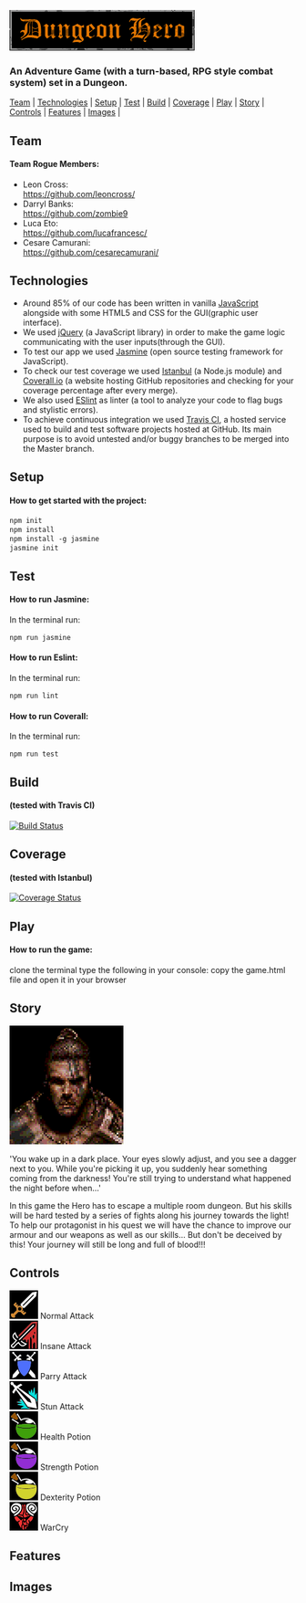 ![Alt text](/static/images/dh-logo.png?raw=true "dungeon logo")

 ### An Adventure Game (with a turn-based, RPG style combat system) set in a Dungeon.

[Team](#team) | [Technologies](#technologies) | [Setup](#setup) | [Test](#test) | [Build](#build) | [Coverage](#coverage) | [Play](#play) | [Story](#story) | [Controls](#controls) | [Features](#features) | [Images](#images) |


## Team
#### Team Rogue Members:

* Leon Cross:       <br><a href="https://github.com/leoncross/">https://github.com/leoncross/</a>
* Darryl Banks:     <br><a href="https://github.com/zombie9">https://github.com/zombie9</a>
* Luca Eto:         <br><a href="https://github.com/lucafrancesc/">https://github.com/lucafrancesc/</a>
* Cesare Camurani:  <br><a href="https://github.com/cesarecamurani/">https://github.com/cesarecamurani/</a>

## Technologies

* Around 85% of our code has been written in vanilla <a href="https://github.com/leoncross/">JavaScript</a> alongside with some HTML5 and CSS for the GUI(graphic user interface).
* We used <a href="https://jquery.com/">jQuery</a> (a JavaScript library) in order to make the game logic communicating with the user inputs(through the GUI).
* To test our app we used <a href="https://jasmine.github.io/">Jasmine</a> (open source testing framework for JavaScript).
* To check our test coverage we used <a href="https://istanbul.js.org/">Istanbul</a> (a Node.js module) and <a href="https://coveralls.io/">Coverall.io</a> (a website hosting GitHub repositories and checking for your coverage percentage after every merge).
* We also used <a href="https://eslint.org/">ESlint</a> as linter (a tool to analyze your code to flag bugs and stylistic errors).
* To achieve continuous integration we used <a href="https://travis-ci.org/">Travis CI</a>, a hosted service used to build and test software projects hosted at GitHub. Its main purpose is to avoid untested and/or buggy branches to be merged into the Master branch.

## Setup
#### How to get started with the project:
```
npm init
npm install
npm install -g jasmine
jasmine init
```

## Test
#### How to run Jasmine:
In the terminal run:
```
npm run jasmine
```

#### How to run Eslint:
In the terminal run:
```
npm run lint
```

#### How to run Coverall:
In the terminal run:
```
npm run test
```

## Build
#### (tested with Travis CI)

[![Build Status](https://travis-ci.com/leoncross/team-rogue.svg?branch=master)](https://travis-ci.com/leoncross/team-rogue)

## Coverage
#### (tested with Istanbul)

[![Coverage Status](https://coveralls.io/repos/github/leoncross/team-rogue/badge.svg?branch=master)](https://coveralls.io/github/leoncross/team-rogue?branch=master)

## Play
#### How to run the game:

clone the terminal
type the following in your console:
copy the game.html file and open it in your browser

## Story

![Alt text](/static/images/hero.png?raw=true "hero")

'You wake up in a dark place. Your eyes slowly adjust, and you see a dagger next to you. While you're picking it up,
you suddenly hear something coming from the darkness! You're still trying to understand what happened the night before when...'

In this game the Hero has to escape a multiple room dungeon. But his skills will be hard tested by a series of fights along his journey towards the light!
To help our protagonist in his quest we will have the chance to improve our armour and our weapons as well as our skills...
But don't be deceived by this! Your journey will still be long and full of blood!!!
<!-- In the first room is a monster. If the player successfully defeats this monster (with a turn-based, RPG style combat system), the player will move into the final room where they escape and win the game. -->

## Controls

![Alt text](/static/images/icon-attack-color.png?raw=true "icon-attack-color") Normal Attack <br>
![Alt text](/static/images/insane-attack-color.png?raw=true "icon-attack-color")  Insane Attack <br>
![Alt text](/static/images/parry-attack-color.png?raw=true "icon-attack-color")  Parry Attack <br>
![Alt text](/static/images/stun-attack-color.png?raw=true "icon-attack-color")  Stun Attack <br>
![Alt text](/static/images/health-potion-color.png?raw=true "icon-attack-color")  Health Potion <br>
![Alt text](/static/images/dex-potion-color.png?raw=true "icon-attack-color")  Strength Potion <br>
![Alt text](/static/images/str-potion-color.png?raw=true "icon-attack-color")  Dexterity Potion <br>
![Alt text](/static/images/warcry-color.png?raw=true "icon-attack-color")  WarCry <br>


## Features

## Images
